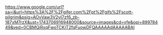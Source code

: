 https://www.google.com/url?sa=i&url=https%3A%2F%2Fgifer.com%2Fpt%2Fgifs%2Fscott-pilgrim&psig=AOvVaw3V2yI7zf6_zb-187xM7rzX&ust=1743706916948000&source=images&cd=vfe&opi=89978449&ved=0CBMQjRxqFwoTCKiT2fqFuowDFQAAAAAdAAAAABAI
